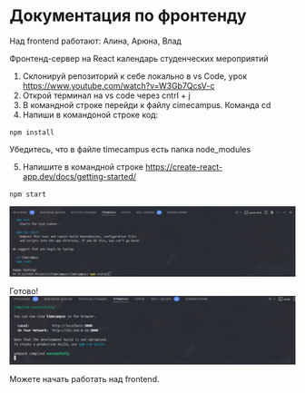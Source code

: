 # Документация по фронтенду
Над frontend работают: Алина, Арюна, Влад

Фронтенд-сервер на React календарь студенческих мероприятий

1. Склонируй репозиторий к себе локально в vs Code, урок https://www.youtube.com/watch?v=W3Gb7QcsV-c
2. Открой терминал на vs code через cntrl + j 
3. В командной строке перейди к файлу cimecampus. Команда cd
4. Напиши в командоной строке код:
```
npm install
```
Убедитесь, что в файле timecampus есть папка node_modules

5. Напишите в командной строке https://create-react-app.dev/docs/getting-started/

```
npm start
```
![Обложка](./image-doc/2024-11-21_12-50-40.png)

Готово! 
![Обложка](./image-doc/2024-11-21_13-02-01.png)

Можете начать работать над frontend. 
